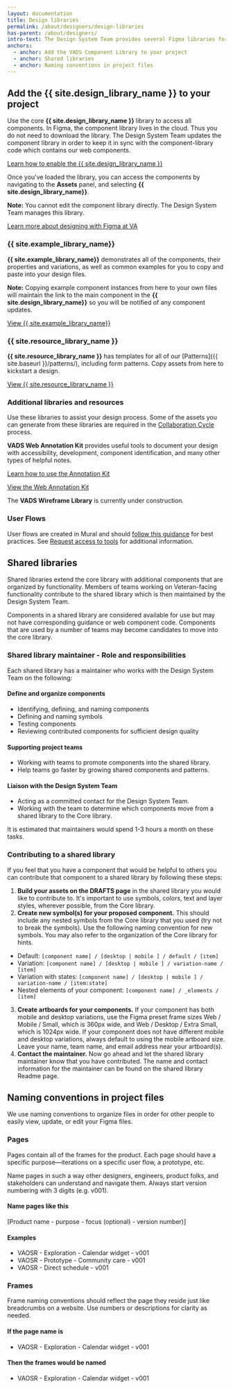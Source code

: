 ```yaml
---
layout: documentation
title: Design libraries
permalink: /about/designers/design-libraries
has-parent: /about/designers/
intro-text: The Design System Team provides several Figma libraries for use by teams.
anchors:
  - anchor: Add the VADS Component Library to your project
  - anchor: Shared libraries
  - anchor: Naming conventions in project files
---
```


## Add the {{ site.design_library_name }} to your project

Use the core **{{ site.design_library_name }}** library to access all components. In Figma, the component library lives in the cloud. Thus you do not need to download the library. The Design System Team updates the component library in order to keep it in sync with the component-library code which contains our web components.

<a class="vads-c-action-link--blue" href="https://depo-platform-documentation.scrollhelp.site/research-design/designing-with-figma-at-va#DesigningwithFigmaatVA-HowtoenabletheVADesignLibrary">Learn how to enable the {{ site.design_library_name }}</a>

Once you’ve loaded the library, you can access the components by navigating to the **Assets** panel, and selecting **{{ site.design_library_name}}**.

**Note:** You cannot edit the component library directly. The Design System Team manages this library.

<a class="vads-c-action-link--blue" href="https://depo-platform-documentation.scrollhelp.site/research-design/designing-with-figma-at-va#DesigningwithFigmaatVA">Learn more about designing with Figma at VA</a>

### {{ site.example_library_name}}

**{{ site.example_library_name}}** demonstrates all of the components, their properties and variations, as well as common examples for you to copy and paste into your design files. 

**Note:** Copying example component instances from here to your own files will maintain the link to the main component in the **{{ site.design_library_name}}** so you will be notified of any component updates.

<a class="vads-c-action-link--blue" href="{{ site.figma_example_library }}">View {{ site.example_library_name}}</a>

### {{ site.resource_library_name }}

**{{ site.resource_library_name }}** has templates for all of our [Patterns]({{ site.baseurl }}/patterns/), including form patterns. Copy assets from here to kickstart a design.

<a class="vads-c-action-link--blue" href="{{ site.figma_templates_library }}">View {{ site.resource_library_name }}</a>

### Additional libraries and resources

Use these libraries to assist your design process. Some of the assets you can generate from these libraries are required in the <a href="https://depo-platform-documentation.scrollhelp.site/collaboration-cycle/">Collaboration Cycle</a> process.

**VADS Web Annotation Kit** provides useful tools to document your design with accessibility, development, component identification, and many other types of helpful notes. 

<a class="vads-c-action-link--blue" href="{{ site.baseurl }}/about/accessibility/accessibility-annotations">Learn how to use the Annotation Kit</a>

<a class="vads-c-action-link--blue" href="{{ site.figma_annotations_library }}">View the Web Annotation Kit</a>

The **VADS Wireframe Library**  is currently under construction.

### User Flows

 User flows are created in Mural and should [follow this guidance](https://github.com/department-of-veterans-affairs/va.gov-team/blob/master/products/information-architecture/standards/user-flow-guidance.md) for best practices. See [Request access to tools](https://depo-platform-documentation.scrollhelp.site/getting-started/request-access-to-tools) for additional information.

## Shared libraries

Shared libraries extend the core library with additional components that are organized by functionality. Members of teams working on Veteran-facing functionality contribute to the shared library which is then maintained by the Design System Team.

Components in a shared library are considered available for use but may not have corresponding guidance or web component code. Components that are used by a number of teams may become candidates to move into the core library.

### Shared library maintainer - Role and responsibilities

Each shared library has a maintainer who works with the Design System Team on the following:

#### Define and organize components

* Identifying, defining, and naming components
* Defining and naming symbols
* Testing components
* Reviewing contributed components for sufficient design quality

#### Supporting project teams

* Working with teams to promote components into the shared library.
* Help teams go faster by growing shared components and patterns.

#### Liaison with the Design System Team

* Acting as a committed contact for the Design System Team.
* Working with the team to determine which components move from a shared library to the Core library.

It is estimated that maintainers would spend 1-3 hours a month on these tasks.

### Contributing to a shared library

If you feel that you have a component that would be helpful to others you can contribute that component to a shared library by following these steps:

1. **Build your assets on the DRAFTS page** in the shared library you would like to contribute to. It's important to use symbols, colors, text and layer styles, wherever possible, from the Core library.
2. **Create new symbol(s) for your proposed component.** This should include any nested symbols from the Core library that you used (try not to break the symbols). Use the following naming convention for new symbols. You may also refer to the organization of the Core library for hints.
* Default: ```[component name] / [desktop | mobile ] / default / [item]```
* Variation: ```[component name] / [desktop | mobile ] / variation-name / [item]```
* Variation with states: ```[component name] / [desktop | mobile ] / variation-name / [item:state]```
* Nested elements of your component: ```[component name] / _elements / [item]```
3. **Create artboards for your components.** If your component has both mobile and desktop variations, use the Figma preset frame sizes Web / Mobile / Small, which is 360px wide, and Web / Desktop / Extra Small, which is 1024px wide. If your component does not have different mobile and desktop variations, always default to using the mobile artboard size. Leave your name, team name, and email address near your artboard(s).
4. **Contact the maintainer.** Now go ahead and let the shared library maintainer know that you have contributed. The name and contact information for the maintainer can be found on the shared library Readme page.

## Naming conventions in project files

We use naming conventions to organize files in order for other people to easily view, update, or edit your Figma files.

### Pages

Pages contain all of the frames for the product. Each page should have a specific purpose—iterations on a specific user flow, a prototype, etc.

Name pages in such a way other designers, engineers, product folks, and stakeholders can understand and navigate them. Always start version numbering with 3 digits (e.g. v001).

#### Name pages like this

[Product name - purpose - focus (optional) - version number)]

#### Examples

* VAOSR - Exploration - Calendar widget - v001
* VAOSR - Prototype - Community care - v001
* VAOSR - Direct schedule - v001

### Frames

Frame naming conventions should reflect the page they reside just like breadcrumbs on a website. Use numbers or descriptions for clarity as needed.

#### If the page name is

* VAOSR - Exploration - Calendar widget - v001

#### Then the frames would be named

* VAOSR - Exploration - Calendar widget - v001